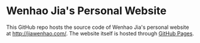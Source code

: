 # Wenhao Jia's Personal Website

This GitHub repo hosts the source code of Wenhao Jia's personal website at http://jiawenhao.com/. The website itself is hosted through [GitHub Pages](https://pages.github.com/).
